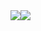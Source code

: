 <div style="display:flex">
<div><img style={{borderRadius: "10px",boxShadow: "rgba(160, 32, 240, 0.35) 0px 5px 15px"}} src="https://github-readme-stats.vercel.app/api?username=Nevil163&show_icons=true&theme=radical"/></div>
<div><img style={{borderRadius: "10px",boxShadow: "rgba(160, 32, 240, 0.35) 0px 5px 15px"}}   src="https://github-readme-stats.vercel.app/api/top-langs/?username=Nevil163&layout=compact&theme=highcontrast" /></div>
</div>
